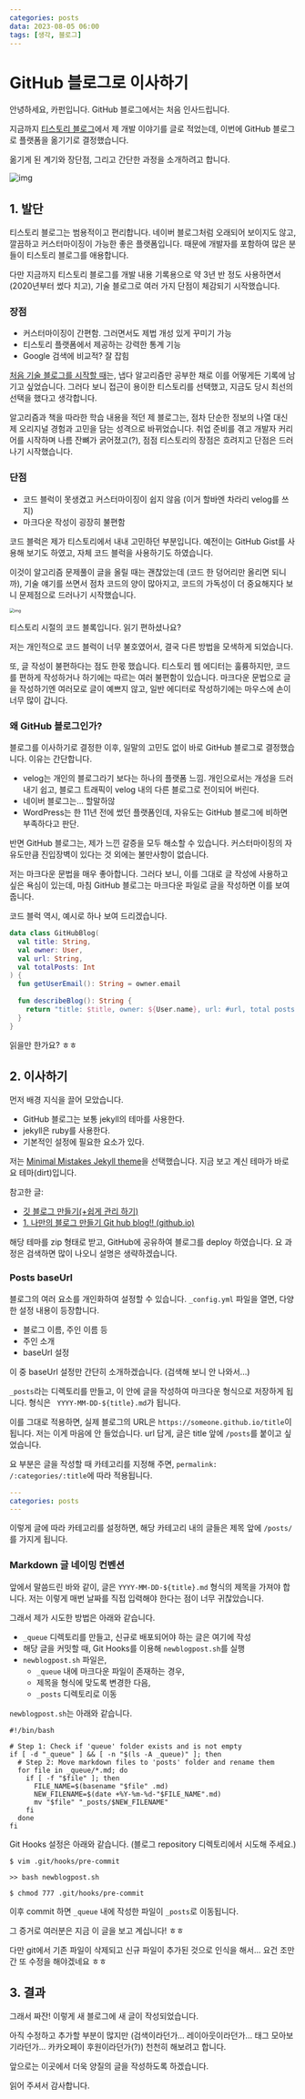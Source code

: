 ```yaml
---
categories: posts
data: 2023-08-05 06:00
tags: [생각, 블로그]
---
```


# GitHub 블로그로 이사하기

안녕하세요, 카펀입니다. GitHub 블로그에서는 처음 인사드립니다.

지금까지 [티스토리 블로그](https://katfun.tistory.com)에서 제 개발 이야기를 글로 적었는데, 이번에 GitHub 블로그로 플랫폼을 옮기기로 결정했습니다.

옮기게 된 계기와 장단점, 그리고 간단한 과정을 소개하려고 합니다.

![img](/assets/images/posts/github-blog-migration/tistory-main.png)

## 1. 발단

티스토리 블로그는 범용적이고 편리합니다. 네이버 블로그처럼 오래되어 보이지도 않고, 깔끔하고 커스터마이징이 가능한 좋은 플랫폼입니다. 때문에 개발자를 포함하여 많은 분들이 티스토리 블로그를 애용합니다.

다만 지금까지 티스토리 블로그를 개발 내용 기록용으로 약 3년 반 정도 사용하면서 (2020년부터 썼다 치고), 기술 블로그로 여러 가지 단점이 체감되기 시작했습니다.

### 장점

* 커스터마이징이 간편함. 그러면서도 제법 개성 있게 꾸미기 가능
* 티스토리 플랫폼에서 제공하는 강력한 통계 기능
* Google 검색에 비교적? 잘 잡힘

[처음 기술 블로그를 시작할 때](https://katfun.tistory.com/12)는, 냅다 알고리즘만 공부한 채로 이를 어떻게든 기록에 남기고 싶었습니다. 그러다 보니 접근이 용이한 티스토리를 선택했고, 지금도 당시 최선의 선택을 했다고 생각합니다.

알고리즘과 책을 따라한 학습 내용을 적던 제 블로그는, 점차 단순한 정보의 나열 대신 제 오리지널 경험과 고민을 담는 성격으로 바뀌었습니다. 취업 준비를 겪고 개발자 커리어를 시작하며 나름 잔뼈가 굵어졌고(?), 점점 티스토리의 장점은 흐려지고 단점은 드러나기 시작했습니다.

### 단점

* 코드 블럭이 못생겼고 커스터마이징이 쉽지 않음 (이거 할바엔 차라리 velog를 쓰지)
* 마크다운 작성이 굉장히 불편함

코드 블럭은 제가 티스토리에서 내내 고민하던 부분입니다. 예전이는 GitHub Gist를 사용해 보기도 하였고, 자체 코드 블럭을 사용하기도 하였습니다.

이것이 알고리즘 문제풀이 글을 올릴 때는 괜찮았는데 (코드 한 덩어리만 올리면 되니까), 기술 얘기를 쓰면서 점차 코드의 양이 많아지고, 코드의 가독성이 더 중요해지다 보니 문제점으로 드러나기 시작했습니다.

<img src="/assets/images/posts/github-blog-migration/tistory-code-block.png" alt="img" style="zoom:50%;" />

티스토리 시절의 코드 블록입니다. 읽기 편하셨나요?

저는 개인적으로 코드 블럭이 너무 불호였어서, 결국 다른 방법을 모색하게 되었습니다.

또, 글 작성이 불편하다는 점도 한몫 했습니다. 티스토리 웹 에디터는 훌륭하지만, 코드를 편하게 작성하거나 하기에는 따르는 여러 불편함이 있습니다. 마크다운 문법으로 글을 작성하기엔 여러모로 글이 예쁘지 않고, 일반 에디터로 작성하기에는 마우스에 손이 너무 많이 갑니다.

### 왜 GitHub 블로그인가?

블로그를 이사하기로 결정한 이후, 일말의 고민도 없이 바로 GitHub 블로그로 결정했습니다. 이유는 간단합니다.

* velog는 개인의 블로그라기 보다는 하나의 플랫폼 느낌. 개인으로서는 개성을 드러내기 쉽고, 블로그 트래픽이 velog 내의 다른 블로그로 전이되어 버린다.
* 네이버 블로그는... 할말하않
* WordPress는 한 11년 전에 썼던 플랫폼인데, 자유도는 GitHub 블로그에 비하면 부족하다고 판단.

반면 GitHub 블로그는, 제가 느낀 갈증을 모두 해소할 수 있습니다. 커스터마이징의 자유도만큼 진입장벽이 있다는 것 외에는 불만사항이 없습니다.

저는 마크다운 문법을 매우 좋아합니다. 그러다 보니, 이를 그대로 글 작성에 사용하고 싶은 욕심이 있는데, 마침 GitHub 블로그는 마크다운 파일로 글을 작성하면 이를 보여 줍니다. 

코드 블럭 역시, 예시로 하나 보여 드리겠습니다.

```kotlin
data class GitHubBlog(
  val title: String,
  val owner: User,
  val url: String,
  val totalPosts: Int
) {
  fun getUserEmail(): String = owner.email
  
  fun describeBlog(): String {
    return "title: $title, owner: ${User.name}, url: #url, total posts: $totalPosts."
  }
}
```

읽을만 한가요? ㅎㅎ

## 2. 이사하기

먼저 배경 지식을 끌어 모았습니다.

* GitHub 블로그는 보통 jekyll의 테마를 사용한다.
* jekyll은 ruby를 사용한다.
* 기본적인 설정에 필요한 요소가 있다.

저는 [Minimal Mistakes Jekyll theme](https://jekyllthemes.io/theme/minimal-mistakes)을 선택했습니다. 지금 보고 계신 테마가 바로 요 테마(dirt)입니다.

참고한 글:

* [깃 블로그 만들기(+쉽게 관리 하기)](https://velog.io/@pyk0844/%EA%B9%83-%EB%B8%94%EB%A1%9C%EA%B7%B8-%EB%A7%8C%EB%93%A4%EA%B8%B0%EC%89%BD%EA%B2%8C-%EA%B4%80%EB%A6%AC-%ED%95%98%EA%B8%B0)
* [1. 나만의 블로그 만들기 Git hub blog!! (github.io)](https://supermemi.tistory.com/entry/%EB%82%98%EB%A7%8C%EC%9D%98-%EB%B8%94%EB%A1%9C%EA%B7%B8-%EB%A7%8C%EB%93%A4%EA%B8%B0-Git-hub-blog-GitHubio)

해당 테마를 zip 형태로 받고, GitHub에 공유하여 블로그를 deploy 하였습니다. 요 과정은 검색하면 많이 나오니 설명은 생략하겠습니다.

### Posts baseUrl

블로그의 여러 요소를 개인화하여 설정할 수 있습니다. `_config.yml` 파일을 열면, 다양한 설정 내용이 등장합니다.

* 블로그 이름, 주인 이름 등
* 주인 소개
* baseUrl 설정

이 중 baseUrl 설정만 간단히 소개하겠습니다. (검색해 보니 안 나와서...)

`_posts`라는 디렉토리를 만들고, 이 안에 글을 작성하여 마크다운 형식으로 저장하게 됩니다. 형식은 ` YYYY-MM-DD-${title}.md`가 됩니다.

이를 그대로 적용하면, 실제 블로그의 URL은 `https://someone.github.io/title`이 됩니다. 저는 이게 마음에 안 들었습니다. url 답게, 글은 title 앞에 `/posts`를 붙이고 싶었습니다.

요 부분은 글을 작성할 때 카테고리를 지정해 주면, `permalink: /:categories/:title`에 따라 적용됩니다.

```yaml
---
categories: posts
---
```

이렇게 글에 따라 카테고리를 설정하면, 해당 카테고리 내의 글들은 제목 앞에 `/posts/`를 가지게 됩니다.

### Markdown 글 네이밍 컨벤션

앞에서 말씀드린 바와 같이, 글은 `YYYY-MM-DD-${title}.md` 형식의 제목을 가져야 합니다. 저는 이렇게 매번 날짜를 직접 입력해야 한다는 점이 너무 귀찮았습니다.

그래서 제가 시도한 방법은 아래와 같습니다.

* `_queue` 디렉토리를 만들고, 신규로 배포되어야 하는 글은 여기에 작성
* 해당 글을 커밋할 때, Git Hooks를 이용해 `newblogpost.sh`를 실행
* `newblogpost.sh` 파일은,
  * `_queue` 내에 마크다운 파일이 존재하는 경우,
  * 제목을 형식에 맞도록 변경한 다음,
  * `_posts` 디렉토리로 이동

`newblogpost.sh`는 아래와 같습니다.

```shell
#!/bin/bash

# Step 1: Check if 'queue' folder exists and is not empty
if [ -d "_queue" ] && [ -n "$(ls -A _queue)" ]; then
  # Step 2: Move markdown files to 'posts' folder and rename them
  for file in _queue/*.md; do
    if [ -f "$file" ]; then
      FILE_NAME=$(basename "$file" .md)
      NEW_FILENAME=$(date +%Y-%m-%d-"$FILE_NAME".md)
      mv "$file" "_posts/$NEW_FILENAME"
    fi
  done
fi
```

Git Hooks 설정은 아래와 같습니다. (블로그 repository 디렉토리에서 시도해 주세요.)

```shell
$ vim .git/hooks/pre-commit

>> bash newblogpost.sh

$ chmod 777 .git/hooks/pre-commit
```

이후 commit 하면 `_queue` 내에 작성한 파일이 `_posts`로 이동됩니다.

그 증거로 여러분은 지금 이 글을 보고 계십니다! ㅎㅎ

다만 git에서 기존 파일이 삭제되고 신규 파일이 추가된 것으로 인식을 해서... 요건 조만간 또 수정을 해야겠네요 ㅎㅎ

## 3. 결과

그래서 짜잔! 이렇게 새 블로그에 새 글이 작성되었습니다.

아직 수정하고 추가할 부분이 많지만 (검색이라던가... 레이아웃이라던가... 태그 모아보기라던가... 카카오페이 후원이라던가(?)) 천천히 해보려고 합니다.

앞으로는 이곳에서 더욱 양질의 글을 작성하도록 하겠습니다.

읽어 주셔서 감사합니다.
